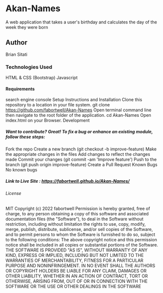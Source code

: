 # Akan-Names
A web application that takes a user's birthday and calculates the day of the week they were born
## Author
Brian Sitati
### Technologies Used
HTML & CSS (Bootstrap)
Javascript
#### Requirements
search engine console
Setup Instructions and Installation
Clone this repository to a location in your file system. git clone https://github.com/fabortwell/Akan-Names
Open terminal command line then navigate to the root folder of the application. cd Akan-Names
Open index.html on your Browser.
Development
##### Want to contribute? Great! To fix a bug or enhance an existing module, follow these steps:

Fork the repo
Create a new branch (git checkout -b improve-feature)
Make the appropriate changes in the files
Add changes to reflect the changes made
Commit your changes (git commit -am 'Improve feature')
Push to the branch (git push origin improve-feature)
Create a Pull Request
Known Bugs
No known bugs

##### Link to Live Site : https://fabortwell.github.io/Akan-Names/
###### License
MIT Copyright (c) 2022 fabortwell Permission is hereby granted, free of charge, to any person obtaining a copy of this software and associated documentation files (the "Software"), to deal in the Software without restriction, including without limitation the rights to use, copy, modify, merge, publish, distribute, sublicense, and/or sell copies of the Software, and to permit persons to whom the Software is furnished to do so, subject to the following conditions: The above copyright notice and this permission notice shall be included in all copies or substantial portions of the Software. THE SOFTWARE IS PROVIDED "AS IS", WITHOUT WARRANTY OF ANY KIND, EXPRESS OR IMPLIED, INCLUDING BUT NOT LIMITED TO THE WARRANTIES OF MERCHANTABILITY, FITNESS FOR A PARTICULAR PURPOSE AND NONINFRINGEMENT. IN NO EVENT SHALL THE AUTHORS OR COPYRIGHT HOLDERS BE LIABLE FOR ANY CLAIM, DAMAGES OR OTHER LIABILITY, WHETHER IN AN ACTION OF CONTRACT, TORT OR OTHERWISE, ARISING FROM, OUT OF OR IN CONNECTION WITH THE SOFTWARE OR THE USE OR OTHER DEALINGS IN THE SOFTWARE
